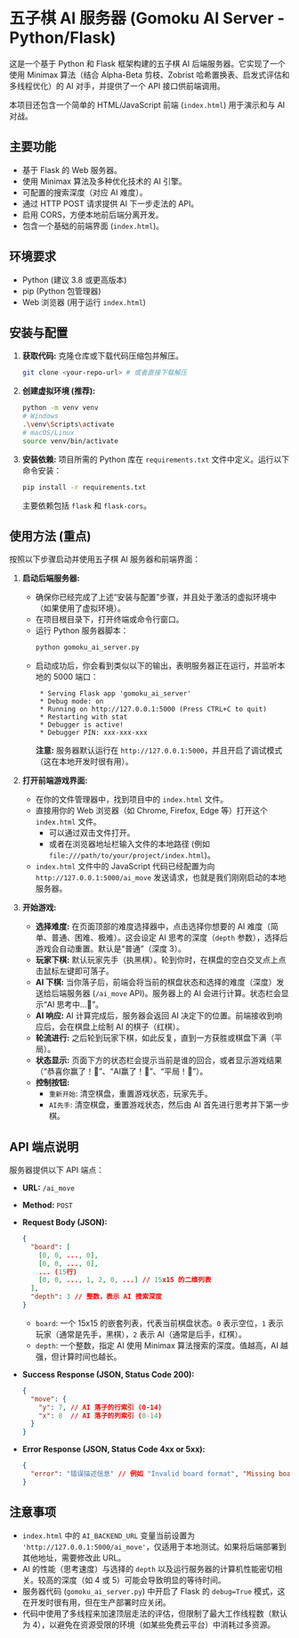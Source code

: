 # 五子棋 AI 服务器 (Gomoku AI Server - Python/Flask)

这是一个基于 Python 和 Flask 框架构建的五子棋 AI 后端服务器。它实现了一个使用 Minimax 算法（结合 Alpha-Beta 剪枝、Zobrist 哈希置换表、启发式评估和多线程优化）的 AI 对手，并提供了一个 API 接口供前端调用。

本项目还包含一个简单的 HTML/JavaScript 前端 (`index.html`) 用于演示和与 AI 对战。

## 主要功能

*   基于 Flask 的 Web 服务器。
*   使用 Minimax 算法及多种优化技术的 AI 引擎。
*   可配置的搜索深度（对应 AI 难度）。
*   通过 HTTP POST 请求提供 AI 下一步走法的 API。
*   启用 CORS，方便本地前后端分离开发。
*   包含一个基础的前端界面 (`index.html`)。

## 环境要求

*   Python (建议 3.8 或更高版本)
*   pip (Python 包管理器)
*   Web 浏览器 (用于运行 `index.html`)

## 安装与配置

1.  **获取代码:**
    克隆仓库或下载代码压缩包并解压。
    ```bash
    git clone <your-repo-url> # 或者直接下载解压
    ```

2.  **创建虚拟环境 (推荐):**
    ```bash
    python -m venv venv
    # Windows
    .\venv\Scripts\activate
    # macOS/Linux
    source venv/bin/activate
    ```

3.  **安装依赖:**
    项目所需的 Python 库在 `requirements.txt` 文件中定义。运行以下命令安装：
    ```bash
    pip install -r requirements.txt
    ```
    主要依赖包括 `flask` 和 `flask-cors`。

## **使用方法 (重点)**

按照以下步骤启动并使用五子棋 AI 服务器和前端界面：

1.  **启动后端服务器:**
    *   确保你已经完成了上述“安装与配置”步骤，并且处于激活的虚拟环境中（如果使用了虚拟环境）。
    *   在项目根目录下，打开终端或命令行窗口。
    *   运行 Python 服务器脚本：
        ```bash
        python gomoku_ai_server.py
        ```
    *   启动成功后，你会看到类似以下的输出，表明服务器正在运行，并监听本地的 5000 端口：
        ```
         * Serving Flask app 'gomoku_ai_server'
         * Debug mode: on
         * Running on http://127.0.0.1:5000 (Press CTRL+C to quit)
         * Restarting with stat
         * Debugger is active!
         * Debugger PIN: xxx-xxx-xxx
        ```
        **注意:** 服务器默认运行在 `http://127.0.0.1:5000`，并且开启了调试模式（这在本地开发时很有用）。

2.  **打开前端游戏界面:**
    *   在你的文件管理器中，找到项目中的 `index.html` 文件。
    *   直接用你的 Web 浏览器（如 Chrome, Firefox, Edge 等）打开这个 `index.html` 文件。
        *   可以通过双击文件打开。
        *   或者在浏览器地址栏输入文件的本地路径 (例如 `file:///path/to/your/project/index.html`)。
    *   `index.html` 文件中的 JavaScript 代码已经配置为向 `http://127.0.0.1:5000/ai_move` 发送请求，也就是我们刚刚启动的本地服务器。

3.  **开始游戏:**
    *   **选择难度:** 在页面顶部的难度选择器中，点击选择你想要的 AI 难度（简单、普通、困难、极难）。这会设定 AI 思考的深度（`depth` 参数），选择后游戏会自动重置。默认是“普通”（深度 3）。
    *   **玩家下棋:** 默认玩家先手（执黑棋）。轮到你时，在棋盘的空白交叉点上点击鼠标左键即可落子。
    *   **AI 下棋:** 当你落子后，前端会将当前的棋盘状态和选择的难度（深度）发送给后端服务器 (`/ai_move` API)。服务器上的 AI 会进行计算。状态栏会显示“AI 思考中...🤔”。
    *   **AI 响应:** AI 计算完成后，服务器会返回 AI 决定下的位置。前端接收到响应后，会在棋盘上绘制 AI 的棋子（红棋）。
    *   **轮流进行:** 之后轮到玩家下棋，如此反复，直到一方获胜或棋盘下满（平局）。
    *   **状态显示:** 页面下方的状态栏会提示当前是谁的回合，或者显示游戏结果（“恭喜你赢了！🎉”、“AI赢了！🤖”、“平局！🤝”）。
    *   **控制按钮:**
        *   `重新开始`: 清空棋盘，重置游戏状态，玩家先手。
        *   `AI先手`: 清空棋盘，重置游戏状态，然后由 AI 首先进行思考并下第一步棋。

## API 端点说明

服务器提供以下 API 端点：

*   **URL:** `/ai_move`
*   **Method:** `POST`
*   **Request Body (JSON):**
    ```json
    {
      "board": [
        [0, 0, ..., 0],
        [0, 0, ..., 0],
        ... (15行)
        [0, 0, ..., 1, 2, 0, ...] // 15x15 的二维列表
      ],
      "depth": 3 // 整数，表示 AI 搜索深度
    }
    ```
    *   `board`: 一个 15x15 的嵌套列表，代表当前棋盘状态。`0` 表示空位，`1` 表示玩家（通常是先手，黑棋），`2` 表示 AI（通常是后手，红棋）。
    *   `depth`: 一个整数，指定 AI 使用 Minimax 算法搜索的深度。值越高，AI 越强，但计算时间也越长。

*   **Success Response (JSON, Status Code 200):**
    ```json
    {
      "move": {
        "y": 7, // AI 落子的行索引 (0-14)
        "x": 8  // AI 落子的列索引 (0-14)
      }
    }
    ```

*   **Error Response (JSON, Status Code 4xx or 5xx):**
    ```json
    {
      "error": "错误描述信息" // 例如 "Invalid board format", "Missing board or depth", "AI failed to find a move" 等
    }
    ```

## 注意事项

*   `index.html` 中的 `AI_BACKEND_URL` 变量当前设置为 `'http://127.0.0.1:5000/ai_move'`，仅适用于本地测试。如果将后端部署到其他地址，需要修改此 URL。
*   AI 的性能（思考速度）与选择的 `depth` 以及运行服务器的计算机性能密切相关。较高的深度（如 4 或 5）可能会导致明显的等待时间。
*   服务器代码 (`gomoku_ai_server.py`) 中开启了 Flask 的 `debug=True` 模式，这在开发时很有用，但在生产部署时应关闭。
*   代码中使用了多线程来加速顶层走法的评估，但限制了最大工作线程数（默认为 4），以避免在资源受限的环境（如某些免费云平台）中消耗过多资源。

